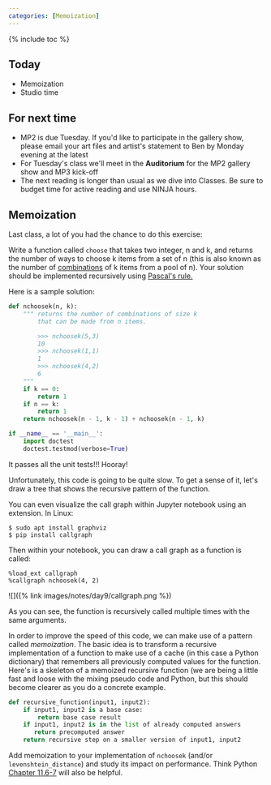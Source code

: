 ```yaml
---
categories: [Memoization]
---
```


{% include toc %}

## Today

* Memoization
* Studio time

## For next time
* MP2 is due Tuesday. If you'd like to participate in the gallery show, please email your art files and artist's statement to Ben by Monday evening at the latest
* For Tuesday's class we'll meet in the **Auditorium** for the MP2 gallery show and MP3 kick-off
* The next reading is longer than usual as we dive into Classes. Be sure to budget time for active reading and use NINJA hours.


## Memoization

Last class, a lot of you had the chance to do this exercise:

Write a function called `choose` that takes two integer, n and k, and returns
the number of ways to choose k items from a set of n (this is also known as
the number of [combinations](https://en.wikipedia.org/wiki/Combination) of k
items from a pool of n). Your solution should be implemented recursively using
[Pascal's rule.](https://en.wikipedia.org/wiki/Pascal%27s_rule)


Here is a sample solution:

```python
def nchoosek(n, k):
    """ returns the number of combinations of size k
        that can be made from n items.

        >>> nchoosek(5,3)
        10
        >>> nchoosek(1,1)
        1
        >>> nchoosek(4,2)
        6
    """
    if k == 0:
        return 1
    if n == k:
        return 1
    return nchoosek(n - 1, k - 1) + nchoosek(n - 1, k)

if __name__ == '__main__':
    import doctest
    doctest.testmod(verbose=True)
```

It passes all the unit tests!!! Hooray!

Unfortunately, this code is going to be quite slow.  To get a sense of it, let's draw a tree that shows the recursive pattern of the function.

You can even visualize the call graph within Jupyter notebook using an extension. In Linux:

```
$ sudo apt install graphviz
$ pip install callgraph
```

Then within your notebook, you can draw a call graph as a function is called:

```
%load_ext callgraph
%callgraph nchoosek(4, 2)
```

![]({% link images/notes/day9/callgraph.png %})

As you can see, the function is recursively called multiple times with the same arguments.

In order to improve the speed of this code, we can make use of a pattern called *memoization*.  The basic idea is to transform a recursive implementation of a function to make use of a cache (in this case a Python dictionary) that remembers all previously computed values for the function.  Here's is a skeleton of a memoized recursive function (we are being a little fast and loose with the mixing pseudo code and Python, but this should become clearer as you do a concrete example.

```python
def recursive_function(input1, input2):
    if input1, input2 is a base case:
        return base case result
    if input1, input2 is in the list of already computed answers
       return precomputed answer
    return recursive step on a smaller version of input1, input2
```

Add memoization to your implementation of `nchoosek` (and/or `levenshtein_distance`) and study its impact on performance.
Think Python [Chapter 11.6-7](http://greenteapress.com/thinkpython2/html/thinkpython2012.html#sec135) will also be helpful.
